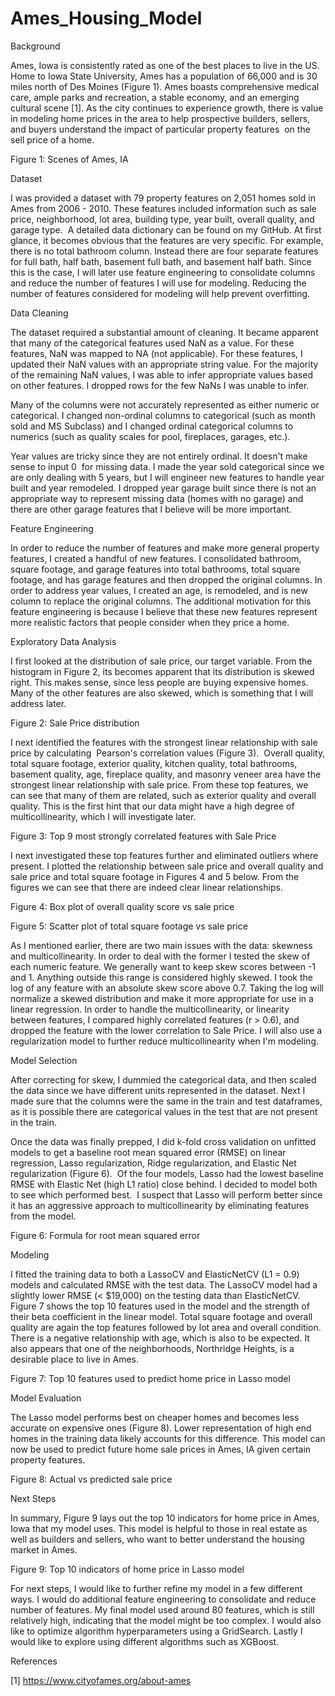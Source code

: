 # Ames_Housing_Model

Background

Ames, Iowa is consistently rated as one of the best places to live in the US. Home to Iowa State University, Ames has a population of 66,000 and is 30 miles north of Des Moines (Figure 1). Ames boasts comprehensive medical care, ample parks and recreation, a stable economy, and an emerging cultural scene [1]. As the city continues to experience growth, there is value in modeling home prices in the area to help prospective builders, sellers, and buyers understand the impact of particular property features  on the sell price of a home.



Figure 1: Scenes of Ames, IA 

Dataset

I was provided a dataset with 79 property features on 2,051 homes sold in Ames from 2006 - 2010. These features included information such as sale price, neighborhood, lot area, building type, year built, overall quality, and garage type.  A detailed data dictionary can be found on my GitHub. At first glance, it becomes obvious that the features are very specific. For example, there is no total bathroom column. Instead there are four separate features for full bath, half bath, basement full bath, and basement half bath. Since this is the case, I will later use feature engineering to consolidate columns and reduce the number of features I will use for modeling. Reducing the number of features considered for modeling will help prevent overfitting.

Data Cleaning 

The dataset required a substantial amount of cleaning. It became apparent that many of the categorical features used NaN as a value. For these features, NaN was mapped to NA (not applicable). For these features, I updated their NaN values with an appropriate string value. For the majority of the remaining NaN values, I was able to infer appropriate values based on other features. I dropped rows for the few NaNs I was unable to infer.

Many of the columns were not accurately represented as either numeric or categorical. I changed non-ordinal columns to categorical (such as month sold and MS Subclass) and I changed ordinal categorical columns to numerics (such as quality scales for pool, fireplaces, garages, etc.).

Year values are tricky since they are not entirely ordinal. It doesn't make sense to input 0  for missing data. I made the year sold categorical since we are only dealing with 5 years, but I will engineer new features to handle year built and year remodeled. I dropped year garage built since there is not an appropriate way to represent missing data (homes with no garage) and there are other garage features that I believe will be more important. 

Feature Engineering 

In order to reduce the number of features and make more general property features, I created a handful of new features. I consolidated bathroom, square footage, and garage features into total bathrooms, total square footage, and has garage features and then dropped the original columns. In order to address year values, I created an age, is remodeled, and is new column to replace the original columns. The additional motivation for this feature engineering is because I believe that these new features represent more realistic factors that people consider when they price a home.

Exploratory Data Analysis 

I first looked at the distribution of sale price, our target variable. From the histogram in Figure 2, its becomes apparent that its distribution is skewed right. This makes sense, since less people are buying expensive homes. Many of the other features are also skewed, which is something that I will address later.



Figure 2: Sale Price distribution 

I next identified the features with the strongest linear relationship with sale price by calculating  Pearson's correlation values (Figure 3).  Overall quality, total square footage, exterior quality, kitchen quality, total bathrooms, basement quality, age, fireplace quality, and masonry veneer area have the strongest linear relationship with sale price. From these top features, we can see that many of them are related, such as exterior quality and overall quality. This is the first hint that our data might have a high degree of multicollinearity, which I will investigate later.



Figure 3: Top 9 most strongly correlated features with Sale Price 

I next investigated these top features further and eliminated outliers where present. I plotted the relationship between sale price and overall quality and sale price and total square footage in Figures 4 and 5 below. From the figures we can see that there are indeed clear linear relationships. 



Figure 4: Box plot of overall quality score vs sale price 





Figure 5: Scatter plot of total square footage vs sale price 

As I mentioned earlier, there are two main issues with the data: skewness and multicollinearity. In order to deal with the former I tested the skew of each numeric feature. We generally want to keep skew scores between -1 and 1. Anything outside this range is considered highly skewed. I took the log of any feature with an absolute skew score above 0.7. Taking the log will normalize a skewed distribution and make it more appropriate for use in a linear regression. In order to handle the multicollinearity, or linearity between features, I compared highly correlated features (r > 0.6), and dropped the feature with the lower correlation to Sale Price. I will also use a regularization model to further reduce multicollinearity when I'm modeling. 

Model Selection 

After correcting for skew, I dummied the categorical data, and then scaled the data since we have different units represented in the dataset. Next I made sure that the columns were the same in the train and test dataframes, as it is possible there are categorical values in the test that are not present in the train.

Once the data was finally prepped, I did k-fold cross validation on unfitted models to get a baseline root mean squared error (RMSE) on linear regression, Lasso regularization, Ridge regularization, and Elastic Net regularization (Figure 6).  Of the four models, Lasso had the lowest baseline RMSE with Elastic Net (high L1 ratio) close behind. I decided to model both to see which performed best.  I suspect that Lasso will perform better since it has an aggressive approach to multicollinearity by eliminating features from the model. 



Figure 6: Formula for root mean squared error 



Modeling

I fitted the training data to both a LassoCV and ElasticNetCV (L1 = 0.9) models and calculated RMSE with the test data. The LassoCV model had a slightly lower RMSE (< $19,000) on the testing data than ElasticNetCV. Figure 7 shows the top 10 features used in the model and the strength of their beta coefficient in the linear model. Total square footage and overall quality are again the top features followed by lot area and overall condition. There is a negative relationship with age, which is also to be expected. It also appears that one of the neighborhoods, Northridge Heights, is a desirable place to live in Ames.

Figure 7: Top 10 features used to predict home price in Lasso model 



Model Evaluation

The Lasso model performs best on cheaper homes and becomes less accurate on expensive ones (Figure 8). Lower representation of high end homes in the training data likely accounts for this difference. This model can now be used to predict future home sale prices in Ames, IA given certain property features.



Figure 8: Actual vs predicted sale price

Next Steps

In summary, Figure 9 lays out the top 10 indicators for home price in Ames, Iowa that my model uses. This model is helpful to those in real estate as well as builders and sellers, who want to better understand the housing market in Ames.



Figure 9: Top 10 indicators of home price in Lasso model 

For next steps, I would like to further refine my model in a few different ways. I would do additional feature engineering to consolidate and reduce number of features. My final model used around 80 features, which is still relatively high, indicating that the model might be too complex. I would also like to optimize algorithm hyperparameters using a GridSearch. Lastly I would like to explore using different algorithms such as XGBoost.   



References 

[1] https://www.cityofames.org/about-ames


